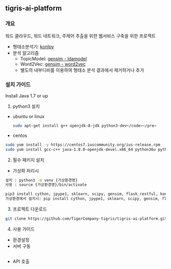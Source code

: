 ## tigris-ai-platform
### 개요
워드 클라우드, 워드 네트워크, 주제어 추출을 위한 웹서비스 구축을 위한 프로젝트
* 형태소분석기: [konlpy](konlpy.org/ko/latest)
* 분석 알고리즘
  * TopicModel: [gensim - ldamodel](https://radimrehurek.com/gensim/models/ldamodel.html)
  * Word2Vec: [gensim - word2vec](https://radimrehurek.com/gensim/models/word2vec.html)
  * 별도의 내부디비를 이용하여 형태소 분석 결과에서 제거하거나 추가

### 설치 가이드
Install Java 1.7 or up
1. python3 설치
  * ubuntu or linux
    ```bash
    sudo apt-get install g++ openjdk-8-jdk python3-dev</code></pre>
    ```
  * centos
  ```bash
sudo yum install -y https://centos7.iuscommunity.org/ius-release.rpm
sudo yum install gcc-c++ java-1.8.0-openjdk-devel.x86_64 python36u python36u-libs python36u-devel python36u-pip
```

2. 필수 패키지 설치
  * 가상화 처리시
  ```bash
설치 : python3 -m venv {가상환경명}
사용 : source {가상환경명}/bin/activate
  ```

  ```bash
pip3 install cython, jpype1, sklearn, scipy, gensim, flask_restful, konlpy
가상환경에서 설치시: pip install cython, jpype1, sklearn, scipy, gensim, flask_restful, konlpy
```

3. 프로젝트 다운로드
```bash
git clone https://github.com/TigerCompany-tigris/tigris-ai-platform.git
```
4. 사용 가이드
  * 환경설정
  * 서버 구동
  ```bash
```
  * API 호출
  
